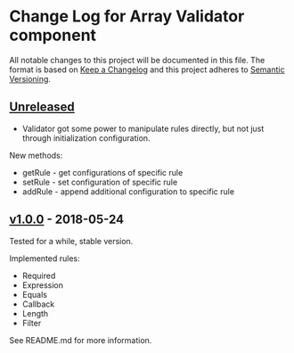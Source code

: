 # Change Log for Array Validator component

All notable changes to this project will be documented in this file.
The format is based on [Keep a Changelog](http://keepachangelog.com/)
and this project adheres to [Semantic Versioning](http://semver.org/).

## [Unreleased]

* Validator got some power to manipulate rules directly, but not just through initialization configuration.

New methods:
* getRule - get configurations of specific rule
* setRule - set configuration of specific rule
* addRule - append additional configuration to specific rule

## [v1.0.0] - 2018-05-24

Tested for a while, stable version.

Implemented rules:
* Required
* Expression
* Equals
* Callback
* Length
* Filter

See README.md for more information.

[Unreleased]: https://github.com/Sieg/array-validator/compare/v1.0.0...HEAD
[v1.0.0]: https://github.com/Sieg/array-validator/compare/3778b8fe...v1.0.0